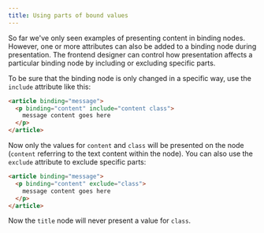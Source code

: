 ```yaml
---
title: Using parts of bound values
---
```


So far we've only seen examples of presenting content in binding nodes. However, one or more attributes can also be added to a binding node during presentation. The frontend designer can control how presentation affects a particular binding node by including or excluding specific parts.

To be sure that the binding node is only changed in a specific way, use the `include` attribute like this:

```html
<article binding="message">
  <p binding="content" include="content class">
    message content goes here
  </p>
</article>
```

Now only the values for `content` and `class` will be presented on the node (`content` referring to the text content within the node). You can also use the `exclude` attribute to exclude specific parts:

```html
<article binding="message">
  <p binding="content" exclude="class">
    message content goes here
  </p>
</article>
```

Now the `title` node will never present a value for `class`.
